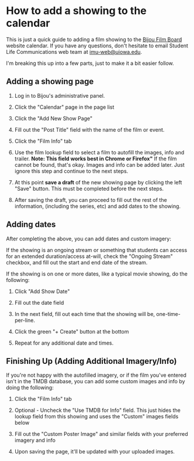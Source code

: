 # How to add a showing to the calendar

This is just a quick guide to adding a film showing to the [Bijou Film Board](https://bijou.uiowa.edu) website calendar. If you have any questions, don't hesitate to email Student Life Communications web team at imu-web@uiowa.edu.

I'm breaking this up into a few parts, just to make it a bit easier follow.

## Adding a showing page

1. Log in to Bijou's administrative panel.

2. Click the "Calendar" page in the page list

3. Click the "Add New Show Page" 

4. Fill out the "Post Title" field with the name of the film or event.

5. Click the "Film Info" tab

6. Use the film lookup field to select a film to autofill the images, info and trailer. **Note: This field works best in Chrome or Firefox"** If the film cannot be found, that's okay. Images and info can be added later. Just ignore this step and continue to the next steps.

7. At this point **save a draft** of the new showing page by clicking the left "Save" button. This must be completed before the next steps.

8. After saving the draft, you can proceed to fill out the rest of the information, (including the series, etc) and add dates to the showing.


## Adding dates

After completing the above, you can add dates and custom imagery:

If the showing is an ongoing stream or something that students can access for an extended duration/access at-will, check the "Ongoing Stream" checkbox, and fill out the start and end date of the stream.

If the showing is on one or more dates, like a typical movie showing, do the following:

1. Click "Add Show Date"

2. Fill out the date field

3. In the next field, fill out each time that the showing will be, one-time-per-line.

4. Click the green "+ Create" button at the bottom

5. Repeat for any additional date and times.

## Finishing Up (Adding Additional Imagery/Info)

If you're not happy with the autofilled imagery, or if the film you've entered isn't in the TMDB database, you can add some custom images and info by doing the following:

1. Click the "Film Info" tab

2. Optional - Uncheck the "Use TMDB for Info" field. This just hides the lookup field from this showing and uses the "Custom" images fields below

3. Fill out the "Custom Poster Image" and similar fields with your preferred imagery and info

4. Upon saving the page, it'll be updated with your uploaded images.


